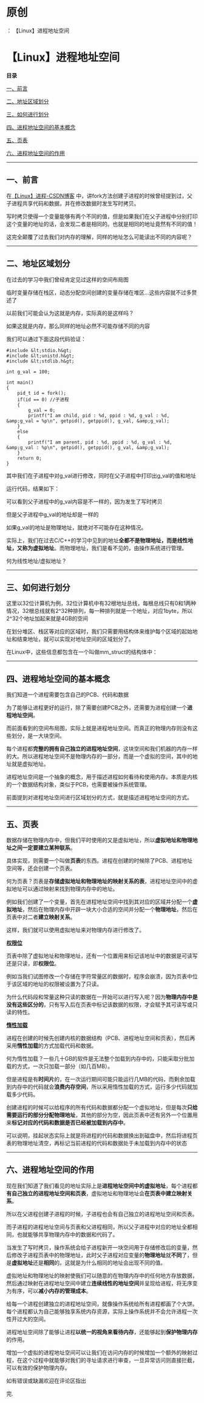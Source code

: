 # 原创
：  【Linux】进程地址空间

# 【Linux】进程地址空间

**目录**

[一、前言](#%E4%B8%80%E3%80%81%E5%89%8D%E8%A8%80)

[二、地址区域划分](#2.1%20%E5%9C%B0%E5%9D%80%E7%9A%84%E5%B8%83%E5%B1%80)

[三、如何进行划分](#2.2%20%E5%A6%82%E4%BD%95%E8%BF%9B%E8%A1%8C%E5%B8%83%E5%B1%80)

[四、进程地址空间的基本概念](#2.3%C2%A0%E5%9F%BA%E6%9C%AC%E6%A6%82%E5%BF%B5)

[五、页表](#2.4%C2%A0%E9%A1%B5%E8%A1%A8)

[六、进程地址空间的作用](#2.5%20%E8%BF%9B%E7%A8%8B%E5%9C%B0%E5%9D%80%E7%A9%BA%E9%97%B4%E7%9A%84%E4%BD%9C%E7%94%A8)

---


## 一、前言

在[【Linux】进程-CSDN博客](https://blog.csdn.net/Eristic0618/article/details/139444824?spm=1001.2014.3001.5501) 中，讲fork方法创建子进程的时候曾经提到过，父子进程共享代码和数据，并在修改数据时发生写时拷贝。

写时拷贝使得一个变量能够有两个不同的值，但是如果我们在父子进程中分别打印这个变量的地址的话，会发现二者是相同的。也就是相同的地址竟然有不同的值！

这完全颠覆了过去我们对内存的理解，同样的地址怎么可能读出不同的内容呢？

---


## 二、地址区域划分

在过去的学习中我们曾经肯定见过这样的空间布局图

临时变量存储在栈区，动态分配空间创建的变量存储在堆区...这些内容就不过多赘述了

以前我们可能会认为这就是内存，实际真的是这样吗？

如果这就是内存，那么同样的地址必然不可能存储不同的内容

我们可以通过下面这段代码验证：

```
#include &lt;stdio.h&gt;
#include &lt;unistd.h&gt;
#include &lt;stdlib.h&gt;

int g_val = 100;

int main()
{
    pid_t id = fork();
    if(id == 0) //子进程
    {
        g_val = 0;
        printf("I am child, pid : %d, ppid : %d, g_val : %d, &amp;g_val = %p\n", getpid(), getppid(), g_val, &amp;g_val);
    }
    else
    {
        printf("I am parent, pid : %d, ppid : %d, g_val : %d, &amp;g_val : %p\n", getpid(), getppid(), g_val, &amp;g_val);
    }                                                                                                                                         
    return 0;
}

```

其中我们在子进程中对g_val进行修改，同时在父子进程中打印出g_val的值和地址

运行代码，结果如下：

可以看到父子进程中的g_val内容是不一样的，因为发生了写时拷贝

但是父子进程中g_val的地址却是一样的

如果g_val的地址是物理地址，就绝对不可能存在这种情况。

实际上，我们在过去C/C++的学习中见到的地址**全都不是物理地址，而是线性地址，又称为虚拟地址**。而物理地址，我们是看不见的，由操作系统进行管理。

何为线性地址/虚拟地址？

---


## 三、如何进行划分

这里以32位计算机为例，32位计算机中有32根地址总线，每根总线只有0和1两种情况，32根总线就有2^32种排列，每一种排列就是一个地址，对应1byte，所以2^32个地址加起来就是4GB的空间

在划分堆区、栈区等对应的区域时，我们只需要用结构体来维护每个区域的起始地址和结束地址，就可以实现对地址空间的区域划分了。

在Linux中，这些信息都包含在一个叫做mm_struct的结构体中：

---


## 四、进程地址空间的基本概念

我们知道一个进程需要包含自己的PCB、代码和数据

为了能够让进程更好的运行，除了需要创建PCB之外，还需要为进程创建一个**进程地址空间**。

而前面看到的空间布局图，实际上就是进程地址空间。而真正的物理内存则没有这些划分，是一大块空间。

每个进程都**完整的拥有自己独立的进程地址空间**，这块空间和我们机器的内存一样的大。所以进程地址空间不是物理内存的一部分，而是一个虚拟的空间，其中的地址就是虚拟地址。

进程地址空间是一个抽象的概念，用于描述进程如何看待和使用内存。本质是内核的一个数据结构对象，类似于PCB，也需要被操作系统管理。

前面提到对进程地址空间进行区域划分的方式，就是描述进程地址空间的方式。

---


## 五、页表

数据存储在物理内存中，但我们平时使用的又是虚拟地址，所以**虚拟地址和物理地址之间一定要建立某种联系**。

具体实现，则需要一个叫做**页表**的东西。进程在创建的时候除了PCB、进程地址空间等，还会创建一个页表。

何为页表？页表是**存储虚拟地址和物理地址的映射关系的表**，进程地址空间中的虚拟地址可以通过映射来找到物理内存中的地址。

例如我们创建了一个变量，首先在进程地址空间中找到其对应的区域并分配一个**虚拟地址**，然后在物理内存中开辟一块大小合适的空间并分配一个**物理地址**，然后在页表中对二者**建立映射关系**。

这样，我们就可以使用虚拟地址来对物理内存进行修改了。

**<u>权限位</u>** 

页表中除了虚拟地址和物理地址，还有一个位置用来标记该地址中的数据是可读写还是只读，即**权限位**。

例如当我们试图修改一个存储在字符常量区的数据时，程序会崩溃，因为页表中位于该区域的地址的权限被设置为了只读。

为什么代码段和常量这种只读的数据在一开始可以进行写入呢？因为**物理内存中是没有这些区分的**，只有写入后在页表中标记该数据的权限，才会赋予其可读写或只读的特性。

<u>**惰性加载**</u>

进程在创建的时候先创建内核的数据结构（PCB、进程地址空间和页表），然后再采用**惰性加载**的方式加载代码和数据。

何为惰性加载？一些几十GB的软件是无法整个加载到内存中的，只能采取分批加载的方式，一次只加载一部分（如几百MB）。

但是进程是有**时间片**的，在一次运行期间可能只能运行几MB的代码，而剩余加载到内存中的代码就会**浪费内存空间**，所以采用惰性加载的方式，运行多少代码就加载多少代码。

创建进程的时候可以给程序的所有代码和数据都分配一个虚拟地址，但是每次**只给需要运行的部分分配物理地址**，其他的部分为空，因此页表中还有另外一个位置用来**标记对应的代码和数据是否已经被加载到内存中**。

可以说明，挂起状态实际上就是将进程的代码和数据换出到磁盘中，然后将进程页表的物理地址清空，再标记当前进程的代码和数据处于未加载到内存中的状态

---


## 六、进程地址空间的作用

现在我们知道了我们看见的地址实际上是**进程地址空间中的虚拟地址**，每个进程都**有自己独立的进程地址空间和页表**，虚拟地址和物理地址会**在页表中建立映射关系**。

所以在父进程创建子进程的时候，子进程也会有自己独立的进程地址空间和页表。

而子进程的进程地址空间与页表和父进程相同，所以父子进程中对应的地址全都相同，也就能够共享物理内存中的数据和代码了。

当发生了写时拷贝，操作系统会给子进程新开一块空间用于存储修改后的变量，然后修改子进程页表中的物理地址，此时父子进程对应变量的**物理地址**就**不同**了，但是**虚拟地址**还是**相同**的。这就是为什么相同的地址会出现不同的值。

虚拟地址和物理地址的映射使我们可以随意的在物理内存中的任何地方存放数据，然后通过映射在进程地址空间中建立**连续线性的地址空间**并呈现给进程，将无序变为有序，可以**减小内存的管理成本**。

给每一个进程创建独立的进程地址空间，就像操作系统给所有进程都画了个大饼。每个进程都认为自己能够独享系统内存资源，实际上操作系统并不会允许进程一次性开过大的空间。

进程地址空间除了能够让进程**以统一的视角来看待内存**，还能够起到**保护物理内存**的作用。

增加一个虚拟的进程地址空间可以让我们在访问内存的时候增加一个额外的映射过程，在这个过程中就能够对我们的寻址请求进行审查，一旦异常访问则直接拦截，可以有效的保护物理内存。

如有错误或缺漏欢迎在评论区指出 

完.
